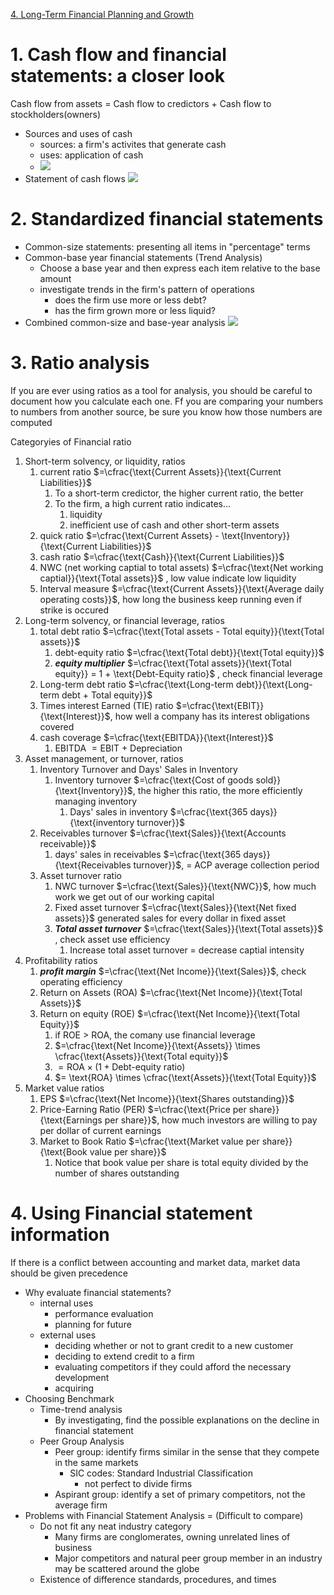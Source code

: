 [4. Long-Term Financial Planning and Growth](4.%20Long-Term%20Financial%20Planning%20and%20Growth.md)
# 1. Cash flow and financial statements: a closer look
Cash flow from assets = Cash flow to credictors + Cash flow to stockholders(owners) 
- Sources and uses of cash
	- sources: a firm's activites that generate cash
	- uses: application of cash 
	- ![](resource/Pasted%20image%2020231221212128.png)
- Statement of cash flows
	![](resource/Pasted%20image%2020231221212052.png)


# 2. Standardized financial statements

- Common-size statements: presenting all items in "percentage" terms
- Common-base year financial statements (Trend Analysis)
	- Choose a base year and then express each item relative to the base amount
	- investigate trends in the firm's pattern of operations
		- does the firm use more or less debt?
		- has the firm grown more or less liquid?
- Combined common-size and base-year analysis ![](resource/Pasted%20image%2020231221213005.png)

# 3. Ratio analysis
If you are ever using ratios as a tool for analysis, you should be careful to document how you calculate each one.
Ff you are comparing your numbers to numbers from another source, be sure you know how those numbers are computed

Categoryies of Financial ratio
1. Short-term solvency, or liquidity, ratios
	1. current ratio $=\cfrac{\text{Current Assets}}{\text{Current Liabilities}}$
		1. To a short-term credictor, the higher current ratio, the better
		2. To the firm, a high current ratio indicates...
			1. liquidity
			2. inefficient use of cash and other short-term assets
	2. quick ratio $=\cfrac{\text{Current Assets} - \text{Inventory}}{\text{Current Liabilities}}$
	3. cash ratio $=\cfrac{\text{Cash}}{\text{Current Liabilities}}$
	4. NWC (net working captial to total assets) $=\cfrac{\text{Net working captial}}{\text{Total assets}}$ , low value indicate low liquidity
	5. Interval measure $=\cfrac{\text{Current Assets}}{\text{Average daily operating costs}}$, how long the business keep running even if strike is occured
2. Long-term solvency, or financial leverage, ratios
	1. total debt ratio $=\cfrac{\text{Total assets - Total equity}}{\text{Total assets}}$
		1. debt-equity ratio $=\cfrac{\text{Total debt}}{\text{Total equity}}$
		2. ***equity multiplier*** $=\cfrac{\text{Total assets}}{\text{Total equity}} = 1 + \text{Debt-Equity ratio}$ , check financial leverage
	2. Long-term debt ratio $=\cfrac{\text{Long-term debt}}{\text{Long-term debt + Total equity}}$
	3. Times interest Earned (TIE) ratio  $=\cfrac{\text{EBIT}}{\text{Interest}}$, how well a company has its interest obligations covered 
	4. cash coverage $=\cfrac{\text{EBITDA}}{\text{Interest}}$
		1. EBITDA $= \text{EBIT + Depreciation}$
3. Asset management, or turnover, ratios
	1. Inventory Turnover and Days' Sales in Inventory
		1. Inventory turnover $=\cfrac{\text{Cost of goods sold}}{\text{Inventory}}$, the higher this ratio, the more efficiently managing inventory
			1. Days' sales in inventory $=\cfrac{\text{365 days}}{\text{inventory turnover}}$
	2. Receivables turnover $=\cfrac{\text{Sales}}{\text{Accounts receivable}}$
		1. days' sales in receivables  $=\cfrac{\text{365 days}}{\text{Receivables turnover}}$,  = ACP average collection period
	3. Asset turnover ratio  
		1. NWC turnover $=\cfrac{\text{Sales}}{\text{NWC}}$, how much work we get out of our working capital
		2. Fixed asset turnover  $=\cfrac{\text{Sales}}{\text{Net fixed assets}}$ generated sales for every dollar in fixed asset
		3. ***Total asset turnover***  $=\cfrac{\text{Sales}}{\text{Total assets}}$ , check asset use efficiency
			1. Increase total asset turnover = decrease captial intensity
4. Profitability ratios
	1. ***profit margin***  $=\cfrac{\text{Net Income}}{\text{Sales}}$, check operating efficiency 
	2. Return on Assets (ROA)  $=\cfrac{\text{Net Income}}{\text{Total Assets}}$ 
	3. Return on equity (ROE) $=\cfrac{\text{Net Income}}{\text{Total Equity}}$
		1. if ROE > ROA, the comany use financial leverage
		2.  $=\cfrac{\text{Net Income}}{\text{Assets}} \times \cfrac{\text{Assets}}{\text{Total equity}}$
		3. $= \text{ROA} \times (1 + \text{Debt-equity ratio})$
		4. $= \text{ROA} \times \cfrac{\text{Assets}}{\text{Total Equity}}$
5. Market value ratios
	1. EPS $=\cfrac{\text{Net Income}}{\text{Shares outstanding}}$
	2. Price-Earning Ratio (PER) $=\cfrac{\text{Price per share}}{\text{Earnings per share}}$, how much investors are willing to pay per dollar of current earnings
	3. Market to Book Ratio $=\cfrac{\text{Market value per share}}{\text{Book value per share}}$
		1. Notice that book value per share is total equity divided by the number of shares outstanding

# 4. Using Financial statement information

If there is a conflict between accounting and market data, market data should be given precedence

- Why evaluate financial statements?
	- internal uses
		- performance evaluation
		- planning for future
	- external uses
		- deciding whether or not to grant credit to a new customer
		- deciding to extend credit to a firm
		- evaluating competitors if they could afford the necessary development
		- acquiring
- Choosing Benchmark
	- Time-trend analysis
		- By investigating, find the possible explanations on the decline in financial statement
	- Peer Group Analysis
		- Peer group: identify firms similar in the sense that they compete in the same markets
			- SIC codes: Standard Industrial Classification
				- not perfect to divide firms
		- Aspirant group: identify a set of primary competitors, not the average firm 
- Problems with Financial Statement Analysis = (Difficult to compare)
	- Do not fit any neat industry category
		- Many firms are conglomerates, owning unrelated lines of business
		- Major competitors and natural peer group member in an industry may be scattered around the globe
	- Existence of difference standards, procedures, and times